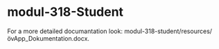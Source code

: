 # modul-318-Student

For a more detailed documantation look: modul-318-student/resources/övApp_Dokumentation.docx.
